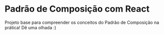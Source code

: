 # Padrão de Composição com React

Projeto base para compreender os conceitos do Padrão de Composição na prática! Dê uma olhada :)

